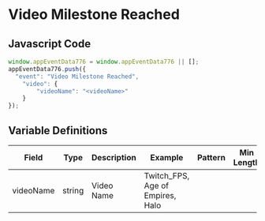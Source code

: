 # Video Milestone Reached

### 

## Javascript Code
```js
window.appEventData776 = window.appEventData776 || [];
appEventData776.push({
  "event": "Video Milestone Reached",
    "video": {
        "videoName": "<videoName>"
    }
});
```

## Variable Definitions

|Field|Type|Description|Example|Pattern|Min Length|Max Length|Minimum|Maximum|Multiple Of|
| --- | --- | --- | --- | --- | --- | --- | --- | --- | --- |
|videoName|string|Video Name|Twitch\_FPS, Age of Empires, Halo|||||||
